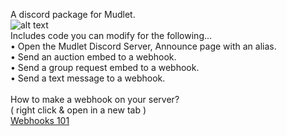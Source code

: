 A discord package for Mudlet.\
![alt text](https://i.gyazo.com/a68e332e32b9963d8d787b9ebea370af.png)\
Includes code you can modify for the following...\
• Open the Mudlet Discord Server, Announce page with an alias.\
• Send an auction embed to a webhook.\
• Send a group request embed to a webhook.\
• Send a text message to a webhook.\
\
How to make a webhook on your server?\
( right click & open in a new tab )\
<a href="https://support.discord.com/hc/en-us/articles/228383668-Intro-to-Webhooks" target="_blank">Webhooks 101</a>

